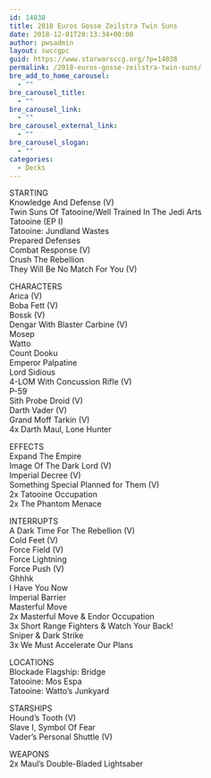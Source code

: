 ```yaml
---
id: 14038
title: 2018 Euros Gosse Zeilstra Twin Suns
date: 2018-12-01T20:13:34+00:00
author: pwsadmin
layout: swccgpc
guid: https://www.starwarsccg.org/?p=14038
permalink: /2018-euros-gosse-zeilstra-twin-suns/
bre_add_to_home_carousel:
  - ""
bre_carousel_title:
  - ""
bre_carousel_link:
  - ""
bre_carousel_external_link:
  - ""
bre_carousel_slogan:
  - ""
categories:
  - Decks
---
```

STARTING  
Knowledge And Defense (V)  
Twin Suns Of Tatooine/Well Trained In The Jedi Arts  
Tatooine (EP I)  
Tatooine: Jundland Wastes  
Prepared Defenses  
Combat Response (V)  
Crush The Rebellion  
They Will Be No Match For You (V)

CHARACTERS  
Arica (V)  
Boba Fett (V)  
Bossk (V)  
Dengar With Blaster Carbine (V)  
Mosep  
Watto  
Count Dooku  
Emperor Palpatine  
Lord Sidious  
4-LOM With Concussion Rifle (V)  
P-59  
Sith Probe Droid (V)  
Darth Vader (V)  
Grand Moff Tarkin (V)  
4x Darth Maul, Lone Hunter

EFFECTS  
Expand The Empire  
Image Of The Dark Lord (V)  
Imperial Decree (V)  
Something Special Planned for Them (V)  
2x Tatooine Occupation  
2x The Phantom Menace

INTERRUPTS  
A Dark Time For The Rebellion (V)  
Cold Feet (V)  
Force Field (V)  
Force Lightning  
Force Push (V)  
Ghhhk  
I Have You Now  
Imperial Barrier  
Masterful Move  
2x Masterful Move & Endor Occupation  
3x Short Range Fighters & Watch Your Back!  
Sniper & Dark Strike  
3x We Must Accelerate Our Plans

LOCATIONS  
Blockade Flagship: Bridge  
Tatooine: Mos Espa  
Tatooine: Watto&#8217;s Junkyard

STARSHIPS  
Hound&#8217;s Tooth (V)  
Slave I, Symbol Of Fear  
Vader&#8217;s Personal Shuttle (V)

WEAPONS  
2x Maul&#8217;s Double-Bladed Lightsaber